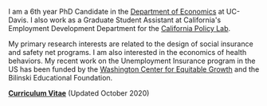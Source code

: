 I am a 6th year PhD Candidate in the [Department of Economics](https://economics.ucdavis.edu/) at UC-Davis. I also work as a Graduate Student Assistant at California's Employment Development Department for the [California Policy Lab](https://www.capolicylab.org/).

My primary research interests are related to the design of social insurance and safety net programs. I am also interested in the economics of health behaviors. My recent work on the Unemployment Insurance program in the US has been funded by the [Washington Center for Equitable Growth](https://equitablegrowth.org/) and the Bilinski Educational Foundation.

__[Curriculum Vitae](/pdf/schnorr_cv_6oct2020.pdf")__ (Updated October 2020)
